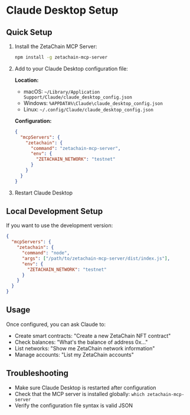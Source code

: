 # Claude Desktop Setup

## Quick Setup

1. Install the ZetaChain MCP Server:
   ```bash
   npm install -g zetachain-mcp-server
   ```

2. Add to your Claude Desktop configuration file:

   **Location:**
   - macOS: `~/Library/Application Support/Claude/claude_desktop_config.json`
   - Windows: `%APPDATA%\Claude\claude_desktop_config.json`
   - Linux: `~/.config/Claude/claude_desktop_config.json`

   **Configuration:**
   ```json
   {
     "mcpServers": {
       "zetachain": {
         "command": "zetachain-mcp-server",
         "env": {
           "ZETACHAIN_NETWORK": "testnet"
         }
       }
     }
   }
   ```

3. Restart Claude Desktop

## Local Development Setup

If you want to use the development version:

```json
{
  "mcpServers": {
    "zetachain": {
      "command": "node",
      "args": ["/path/to/zetachain-mcp-server/dist/index.js"],
      "env": {
        "ZETACHAIN_NETWORK": "testnet"
      }
    }
  }
}
```

## Usage

Once configured, you can ask Claude to:

- Create smart contracts: "Create a new ZetaChain NFT contract"
- Check balances: "What's the balance of address 0x..."
- List networks: "Show me ZetaChain network information"
- Manage accounts: "List my ZetaChain accounts"

## Troubleshooting

- Make sure Claude Desktop is restarted after configuration
- Check that the MCP server is installed globally: `which zetachain-mcp-server`
- Verify the configuration file syntax is valid JSON